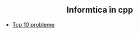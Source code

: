 <h2 style="text-align:center;">Informtica în cpp</h2>

- [Top 10 probleme](https://sueyoubeth.github.io/Atestat/index1.html)
